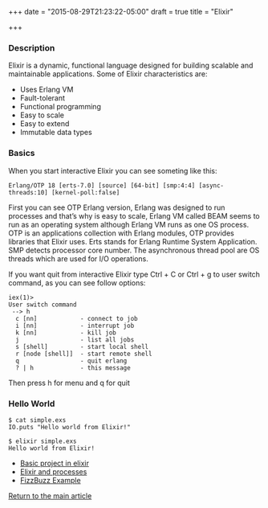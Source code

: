 +++
date = "2015-08-29T21:23:22-05:00"
draft = true
title = "Elixir"

+++
### Description
Elixir is a dynamic, functional language designed for building scalable and maintainable applications. Some of Elixir characteristics are:

* Uses Erlang VM
* Fault-tolerant
* Functional programming
* Easy to scale
* Easy to extend
* Immutable data types

### Basics
When you start interactive Elixir you can see someting like this:

```
Erlang/OTP 18 [erts-7.0] [source] [64-bit] [smp:4:4] [async-threads:10] [kernel-poll:false]
```

First you can see OTP Erlang version, Erlang was designed to run processes and that’s why is easy to scale, Erlang VM called BEAM seems to run as an operating system although Erlang VM runs as one OS process. OTP is an applications collection with Erlang modules, OTP provides libraries that Elixir uses. Erts stands for Erlang Runtime System Application. SMP detects processor core number. The asynchronous thread pool are OS threads which are used for I/O operations.

If you want quit from interactive Elixir type Ctrl + C or Ctrl + g to user switch command, as you can see follow options:

```
iex(1)>
User switch command
 --> h
  c [nn]            - connect to job
  i [nn]            - interrupt job
  k [nn]            - kill job
  j                 - list all jobs
  s [shell]         - start local shell
  r [node [shell]]  - start remote shell
  q                 - quit erlang
  ? | h             - this message
```

Then press h for menu and q for quit

### Hello World
```
$ cat simple.exs
IO.puts "Hello world from Elixir!"

$ elixir simple.exs
Hello world from Elixir!
```

* [Basic project in elixir](/techtalk/elixir_application)
* [Elixir and processes](/techtalk/elixir_processes)
* [FizzBuzz Example](/techtalk/elixir_fizzbuzz)

[Return to the main article](/techtalk/techtalks)


